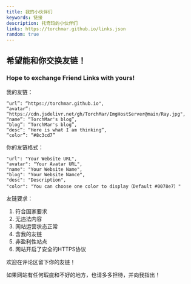 ```yaml
---
title: 我的小伙伴们
keywords: 链接
description: 托奇玛的小伙伴们
links: https://torchmar.github.io/links.json
random: true
---
```

## 希望能和你交换友链！

### Hope to exchange Friend Links with yours!

<YunLinks :links="frontmatter.links" :random="frontmatter.random" errorImg="https://cdn.yunyoujun.cn/img/avatar/none.jpg" />

我的友链：

```
“url”: “https://torchmar.github.io",
“avatar”: “https://cdn.jsdelivr.net/gh/TorchMar/ImgHostServer@main/Ray.jpg",
“name”: “TorchMar's blog”,
“blog”: “TorchMar's blog”,
“desc”: “Here is what I am thinking”,
“color”: “#8c3cd7”
```

你的友链格式：

```
"url": "Your Website URL",
"avatar": "Your Avatar URL",
"name": "Your Website Name",
"blog": "Your Website Namce",
"desc": "Description",
"color": "You can choose one color to display（Default #0078e7）"
```

友链要求：

1. 符合国家要求
2. 无违法内容
3. 网站运营状态正常
4. 含我的友链
5. 非盈利性站点
6. 网站开启了安全的HTTPS协议

欢迎在评论区留下你的友链！

如果网站有任何瑕疵和不好的地方，也请多多担待，并向我指出！
